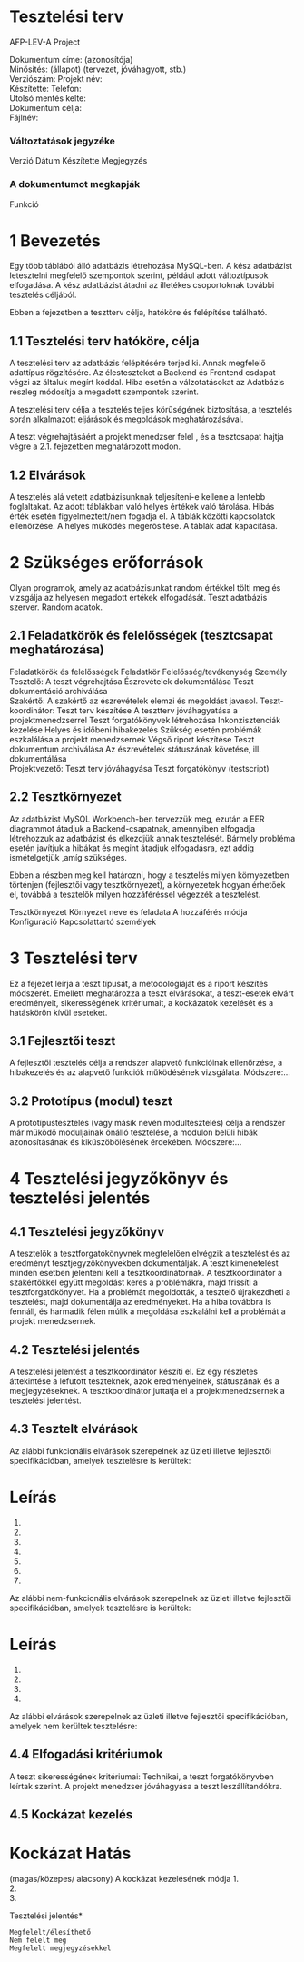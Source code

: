 # 	Tesztelési terv 

AFP-LEV-A Project

Dokumentum címe: (azonosítója)	
Minősítés: (állapot)
(tervezet, jóváhagyott, stb.)	
Verziószám:	
Projekt név:	
Készítette:	
Telefon:	
Utolsó mentés kelte:	
Dokumentum célja:	
Fájlnév:	

###	Változtatások jegyzéke
Verzió	Dátum	Készítette	Megjegyzés
			
			
			
			

###	A dokumentumot megkapják
Funkció



#	1	Bevezetés
Egy több táblából álló adatbázis létrehozása MySQL-ben. A kész adatbázist letesztelni megfelelő szempontok szerint, például adott változtípusok elfogadása. A kész adatbázist átadni az illetékes csoportoknak további tesztelés céljából.

Ebben a fejezetben a tesztterv célja, hatóköre és felépítése található.
##	1.1	Tesztelési terv hatóköre, célja 
A tesztelési terv az adatbázis felépítésére terjed ki. Annak megfelelő adattípus rögzítésére. Az élesteszteket a Backend és Frontend csdapat végzi az általuk megírt kóddal. Hiba esetén a válzotatásokat az Adatbázis részleg módosítja a megadott szempontok szerint.

A tesztelési terv célja a tesztelés teljes körűségének biztosítása, a tesztelés során alkalmazott eljárások és megoldások meghatározásával.

A teszt végrehajtásáért a projekt menedzser felel <projekt menedzser neve>, és a tesztcsapat hajtja végre a 2.1. fejezetben meghatározott módon.

##	1.2	Elvárások

A tesztelés alá vetett adatbázisunknak teljesíteni-e kellene a lentebb foglaltakat.
Az adott táblákban való helyes értékek való tárolása.
Hibás érték esetén figyelmeztett/nem fogadja el.
A táblák közötti kapcsolatok ellenörzése.
A helyes müködés megerősítése.
A táblák adat kapacitása. 

#	2	Szükséges erőforrások

Olyan programok, amely az adatbázisunkat random értékkel tölti meg és vizsgálja az helyesen megadott értékek elfogadását.
Teszt adatbázis szerver.
Random adatok.

##	2.1	Feladatkörök és felelősségek (tesztcsapat meghatározása)

Feladatkörök és felelősségek
Feladatkör	Felelősség/tevékenység	Személy
Tesztelő:		A teszt végrehajtása
	Észrevételek dokumentálása
	Teszt dokumentáció archiválása	
Szakértő:	A szakértő az észrevételek elemzi és megoldást javasol.	
Teszt-koordinátor:		Teszt terv készítése
	A tesztterv jóváhagyatása a projektmenedzserrel
	Teszt forgatókönyvek létrehozása
	Inkonzisztenciák kezelése 
	Helyes és időbeni hibakezelés 
	Szükség esetén problémák eszkalálása a projekt menedzsernek 
	Végső riport készítése
	Teszt dokumentum archiválása
	Az észrevételek státuszának követése, ill. dokumentálása	
Projektvezető:		Teszt terv jóváhagyása 
	Teszt forgatókönyv (testscript)	

##	2.2	Tesztkörnyezet
Az adatbázist MySQL Workbench-ben tervezzük meg, ezután a EER diagrammot átadjuk a Backend-csapatnak, amennyiben elfogadja létrehozzuk az adatbázist és elkezdjük annak tesztelését. Bármely probléma esetén javítjuk a hibákat és megint átadjuk elfogadásra, ezt addig ismételgetjük ,amíg szükséges.

Ebben a részben meg kell határozni, hogy a tesztelés milyen környezetben történjen (fejlesztői vagy tesztkörnyezet), a környezetek hogyan érhetőek el, továbbá a tesztelők milyen hozzáféréssel végezzék a tesztelést.

Tesztkörnyezet
Környezet neve és feladata	A hozzáférés módja	Konfiguráció	Kapcsolattartó személyek
			
			
			
#	3	Tesztelési terv

Ez a fejezet leírja a teszt típusát, a metodológiáját és a riport készítés módszerét. Emellett meghatározza a teszt elvárásokat, a teszt-esetek elvárt eredményeit, sikerességének kritériumait, a kockázatok kezelését és a hatáskörön kívül eseteket.
##	3.1	Fejlesztői teszt

A fejlesztői tesztelés célja a rendszer alapvető funkcióinak ellenőrzése, a hibakezelés és az alapvető funkciók működésének vizsgálata. Módszere:...
##	3.2	Prototípus (modul) teszt

A prototípustesztelés (vagy másik nevén modultesztelés) célja a rendszer már működő moduljainak önálló tesztelése, a modulon belüli hibák azonosításának és kiküszöbölésének érdekében. Módszere:...

#	4	Tesztelési jegyzőkönyv és tesztelési jelentés
##	4.1	Tesztelési jegyzőkönyv

A tesztelők a tesztforgatókönyvnek megfelelően elvégzik a tesztelést és az eredményt tesztjegyzőkönyvekben dokumentálják. A teszt kimenetelést minden esetben jelenteni kell a tesztkoordinátornak. A tesztkoordinátor a szakértőkkel együtt megoldást keres a problémákra, majd frissíti a tesztforgatókönyvet. Ha a problémát megoldották, a tesztelő újrakezdheti a tesztelést, majd dokumentálja az eredményeket. Ha a hiba továbbra is fennáll, és harmadik félen múlik a megoldása eszkalálni kell a problémát a projekt menedzsernek. 
##	4.2	Tesztelési jelentés

A tesztelési jelentést a tesztkoordinátor készíti el. Ez egy részletes áttekintése a lefutott teszteknek, azok eredményeinek, státuszának és a megjegyzéseknek.
A tesztkoordinátor juttatja el a projektmenedzsernek a tesztelési jelentést. 
##	4.3	Tesztelt elvárások 

Az alábbi funkcionális elvárások szerepelnek az üzleti illetve fejlesztői specifikációban, amelyek tesztelésre is kerültek: 

#	Leírás
1.	
2.	
3.	
4.	
5.	
6.	
7.	

Az alábbi nem-funkcionális elvárások szerepelnek az üzleti illetve fejlesztői specifikációban, amelyek tesztelésre is kerültek: 

#	Leírás
1.	
2.	
3.	
4.	

Az alábbi elvárások szerepelnek az üzleti illetve fejlesztői specifikációban, amelyek nem kerültek tesztelésre: 

##	4.4	Elfogadási kritériumok

A teszt sikerességének kritériumai:
	Technikai, a teszt forgatókönyvben leírtak szerint. 
	A projekt menedzser jóváhagyása a teszt leszállítandókra. 
##	4.5	Kockázat kezelés

#	Kockázat	Hatás
(magas/közepes/
alacsony)	A kockázat kezelésének módja
1.			
2.			
3.			

Tesztelési jelentés*




	Megfelelt/élesíthető
	Nem felelt meg
	Megfelelt megjegyzésekkel


